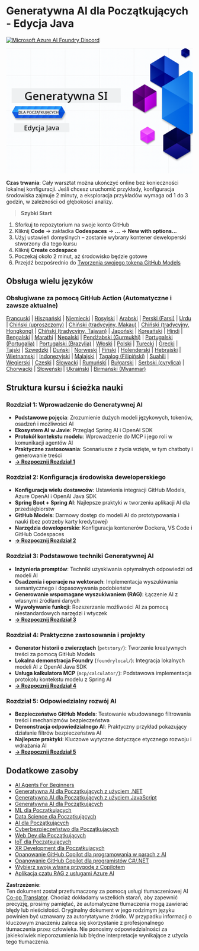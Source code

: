 <!--
CO_OP_TRANSLATOR_METADATA:
{
  "original_hash": "d684972689e288a83779255116bb42c3",
  "translation_date": "2025-07-27T08:46:19+00:00",
  "source_file": "README.md",
  "language_code": "pl"
}
-->
# Generatywna AI dla Początkujących - Edycja Java
[![Microsoft Azure AI Foundry Discord](https://dcbadge.limes.pink/api/server/ByRwuEEgH4)](https://discord.com/invite/ByRwuEEgH4)

![Generatywna AI dla Początkujących - Edycja Java](../../translated_images/beg-genai-series.8b48be9951cc574c25f8a3accba949bfd03c2f008e2c613283a1b47316fbee68.pl.png)

**Czas trwania**: Cały warsztat można ukończyć online bez konieczności lokalnej konfiguracji. Jeśli chcesz uruchomić przykłady, konfiguracja środowiska zajmuje 2 minuty, a eksploracja przykładów wymaga od 1 do 3 godzin, w zależności od głębokości analizy.

> **Szybki Start** 

1. Sforkuj to repozytorium na swoje konto GitHub
2. Kliknij **Code** → zakładka **Codespaces** → **...** → **New with options...**
3. Użyj ustawień domyślnych – zostanie wybrany kontener deweloperski stworzony dla tego kursu
4. Kliknij **Create codespace**
5. Poczekaj około 2 minut, aż środowisko będzie gotowe
6. Przejdź bezpośrednio do [Tworzenia swojego tokena GitHub Models](./02-SetupDevEnvironment/README.md#step-2-create-a-github-personal-access-token)

## Obsługa wielu języków

### Obsługiwane za pomocą GitHub Action (Automatyczne i zawsze aktualne)

[Francuski](../fr/README.md) | [Hiszpański](../es/README.md) | [Niemiecki](../de/README.md) | [Rosyjski](../ru/README.md) | [Arabski](../ar/README.md) | [Perski (Farsi)](../fa/README.md) | [Urdu](../ur/README.md) | [Chiński (uproszczony)](../zh/README.md) | [Chiński (tradycyjny, Makau)](../mo/README.md) | [Chiński (tradycyjny, Hongkong)](../hk/README.md) | [Chiński (tradycyjny, Tajwan)](../tw/README.md) | [Japoński](../ja/README.md) | [Koreański](../ko/README.md) | [Hindi](../hi/README.md) | [Bengalski](../bn/README.md) | [Marathi](../mr/README.md) | [Nepalski](../ne/README.md) | [Pendżabski (Gurmukhi)](../pa/README.md) | [Portugalski (Portugalia)](../pt/README.md) | [Portugalski (Brazylia)](../br/README.md) | [Włoski](../it/README.md) | [Polski](./README.md) | [Turecki](../tr/README.md) | [Grecki](../el/README.md) | [Tajski](../th/README.md) | [Szwedzki](../sv/README.md) | [Duński](../da/README.md) | [Norweski](../no/README.md) | [Fiński](../fi/README.md) | [Holenderski](../nl/README.md) | [Hebrajski](../he/README.md) | [Wietnamski](../vi/README.md) | [Indonezyjski](../id/README.md) | [Malajski](../ms/README.md) | [Tagalog (Filipiński)](../tl/README.md) | [Suahili](../sw/README.md) | [Węgierski](../hu/README.md) | [Czeski](../cs/README.md) | [Słowacki](../sk/README.md) | [Rumuński](../ro/README.md) | [Bułgarski](../bg/README.md) | [Serbski (cyrylica)](../sr/README.md) | [Chorwacki](../hr/README.md) | [Słoweński](../sl/README.md) | [Ukraiński](../uk/README.md) | [Birmański (Myanmar)](../my/README.md)

## Struktura kursu i ścieżka nauki

### **Rozdział 1: Wprowadzenie do Generatywnej AI**
- **Podstawowe pojęcia**: Zrozumienie dużych modeli językowych, tokenów, osadzeń i możliwości AI
- **Ekosystem AI w Javie**: Przegląd Spring AI i OpenAI SDK
- **Protokół kontekstu modelu**: Wprowadzenie do MCP i jego roli w komunikacji agentów AI
- **Praktyczne zastosowania**: Scenariusze z życia wzięte, w tym chatboty i generowanie treści
- **[→ Rozpocznij Rozdział 1](./01-IntroToGenAI/README.md)**

### **Rozdział 2: Konfiguracja środowiska deweloperskiego**
- **Konfiguracja wielu dostawców**: Ustawienia integracji GitHub Models, Azure OpenAI i OpenAI Java SDK
- **Spring Boot + Spring AI**: Najlepsze praktyki w tworzeniu aplikacji AI dla przedsiębiorstw
- **GitHub Models**: Darmowy dostęp do modeli AI do prototypowania i nauki (bez potrzeby karty kredytowej)
- **Narzędzia deweloperskie**: Konfiguracja kontenerów Dockera, VS Code i GitHub Codespaces
- **[→ Rozpocznij Rozdział 2](./02-SetupDevEnvironment/README.md)**

### **Rozdział 3: Podstawowe techniki Generatywnej AI**
- **Inżynieria promptów**: Techniki uzyskiwania optymalnych odpowiedzi od modeli AI
- **Osadzenia i operacje na wektorach**: Implementacja wyszukiwania semantycznego i dopasowywania podobieństw
- **Generowanie wspomagane wyszukiwaniem (RAG)**: Łączenie AI z własnymi źródłami danych
- **Wywoływanie funkcji**: Rozszerzanie możliwości AI za pomocą niestandardowych narzędzi i wtyczek
- **[→ Rozpocznij Rozdział 3](./03-CoreGenerativeAITechniques/README.md)**

### **Rozdział 4: Praktyczne zastosowania i projekty**
- **Generator historii o zwierzętach** (`petstory/`): Tworzenie kreatywnych treści za pomocą GitHub Models
- **Lokalna demonstracja Foundry** (`foundrylocal/`): Integracja lokalnych modeli AI z OpenAI Java SDK
- **Usługa kalkulatora MCP** (`mcp/calculator/`): Podstawowa implementacja protokołu kontekstu modelu z Spring AI
- **[→ Rozpocznij Rozdział 4](./04-PracticalSamples/README.md)**

### **Rozdział 5: Odpowiedzialny rozwój AI**
- **Bezpieczeństwo GitHub Models**: Testowanie wbudowanego filtrowania treści i mechanizmów bezpieczeństwa
- **Demonstracja odpowiedzialnego AI**: Praktyczny przykład pokazujący działanie filtrów bezpieczeństwa AI
- **Najlepsze praktyki**: Kluczowe wytyczne dotyczące etycznego rozwoju i wdrażania AI
- **[→ Rozpocznij Rozdział 5](./05-ResponsibleGenAI/README.md)**

## Dodatkowe zasoby 

- [AI Agents For Beginners](https://github.com/microsoft/ai-agents-for-beginners)
- [Generatywna AI dla Początkujących z użyciem .NET](https://github.com/microsoft/Generative-AI-for-beginners-dotnet)
- [Generatywna AI dla Początkujących z użyciem JavaScript](https://github.com/microsoft/generative-ai-with-javascript)
- [Generatywna AI dla Początkujących](https://github.com/microsoft/generative-ai-for-beginners)
- [ML dla Początkujących](https://aka.ms/ml-beginners)
- [Data Science dla Początkujących](https://aka.ms/datascience-beginners)
- [AI dla Początkujących](https://aka.ms/ai-beginners)
- [Cyberbezpieczeństwo dla Początkujących](https://github.com/microsoft/Security-101)
- [Web Dev dla Początkujących](https://aka.ms/webdev-beginners)
- [IoT dla Początkujących](https://aka.ms/iot-beginners)
- [XR Development dla Początkujących](https://github.com/microsoft/xr-development-for-beginners)
- [Opanowanie GitHub Copilot dla programowania w parach z AI](https://aka.ms/GitHubCopilotAI)
- [Opanowanie GitHub Copilot dla programistów C#/.NET](https://github.com/microsoft/mastering-github-copilot-for-dotnet-csharp-developers)
- [Wybierz swoją własną przygodę z Copilotem](https://github.com/microsoft/CopilotAdventures)
- [Aplikacja czatu RAG z usługami Azure AI](https://github.com/Azure-Samples/azure-search-openai-demo-java)

**Zastrzeżenie**:  
Ten dokument został przetłumaczony za pomocą usługi tłumaczeniowej AI [Co-op Translator](https://github.com/Azure/co-op-translator). Chociaż dokładamy wszelkich starań, aby zapewnić precyzję, prosimy pamiętać, że automatyczne tłumaczenia mogą zawierać błędy lub nieścisłości. Oryginalny dokument w jego rodzimym języku powinien być uznawany za autorytatywne źródło. W przypadku informacji o kluczowym znaczeniu zaleca się skorzystanie z profesjonalnego tłumaczenia przez człowieka. Nie ponosimy odpowiedzialności za jakiekolwiek nieporozumienia lub błędne interpretacje wynikające z użycia tego tłumaczenia.